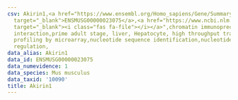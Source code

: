 ```yaml
---
csv: Akirin1,<a href="https://www.ensembl.org/Homo_sapiens/Gene/Summary?db=core;g=ENSMUSG00000023075"
  target="_blank">ENSMUSG00000023075</a>,<a href="https://www.ncbi.nlm.nih.gov/pubmed/23834426"
  target="_blank"><i class="fas fa-file"></i></a>",chromatin immunoprecipitation assay,direct
  interaction,prime adult stage, liver, Hepatocyte, high throughput transcription
  profiling by microarray,nucleotide sequence identification,nucleotide sequence identification,transcriptional
  regulation,
data_alias: Akirin1
data_id: ENSMUSG00000023075
data_numevidence: 1
data_species: Mus musculus
data_taxid: '10090'
title: Akirin1
---
```

